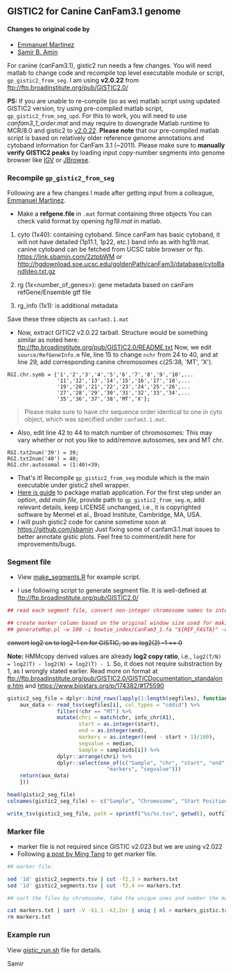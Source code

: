 ## GISTIC2 for Canine CanFam3.1 genome

#### Changes to original code by

* [Emmanuel Martinez](https://github.com/jemartinezledes)
* [Samir B. Amin](https://github.com/sbamin)

For canine (canFam3.1), gistic2 run needs a few changes. You will need matlab to change code and recompile top level executable module or script, `gp_gistic2_from_seg`. I am using **v2.0.22** from ftp://ftp.broadinstitute.org/pub/GISTIC2.0/

**PS:** If you are unable to re-compile (so as we) matlab script using updated GISTIC2 version, try using pre-compiled matlab script, `gp_gistic2_from_seg_upd`. For this to work, you will need to use *canfam3_1_order.mat* and may require to downgrade Matlab runtime to MCR/8.0 and gistic2 to [v2.0.22](ftp://ftp.broadinstitute.org/pub/GISTIC2.0/all_versions/). **Please note** that our pre-compiled matlab script is based on relatively older reference genome annotations and cytoband information for CanFam 3.1 (~2011). Please make sure to **manually verify GISTIC2 peaks** by loading input copy-number segments into genome browser like [IGV](http://software.broadinstitute.org/software/igv/home) or [JBrowse](https://jbrowse.org/).

### Recompile `gp_gistic2_from_seg`

Following are a few changes I made after getting input from a colleague, [Emmanuel Martinez](https://github.com/jemartinezledes).

*   Make a **refgene.file** in `.mat` format containing three objects You can check valid format by  opening *hg19.mat* in matlab. 

1. cyto (1x40): containing cytoband. Since canFam has basic cytoband, it will not have detailed (1p11.1, 1p22, etc.) band info as with hg19.mat. canine cytoband can be fetched from UCSC table browser or ftp. https://link.sbamin.com/2ztpbWM or http://hgdownload.soe.ucsc.edu/goldenPath/canFam3/database/cytoBandIdeo.txt.gz

2. rg (1x<number_of_genes>): gene metadata based on canFam refGene/Ensemble gtf file

3. rg_info (1x1): is additional metadata

Save these three objects as `canfam3.1.mat`

*   Now, extract GITIC2 v2.0.22 tarball. Structure would be something similar as noted here: ftp://ftp.broadinstitute.org/pub/GISTIC2.0/README.txt Now, we edit `source/RefGeneInfo.m` file, line 15 to change `nchr` from 24 to 40, and at line 29, add corresponding canine chromosomes c(25:38, 'MT', 'X').

```
RGI.chr.symb = {'1','2','3','4','5','6','7','8','9','10',...
                '11','12','13','14','15','16','17','18',...
                '19','20','21','22','23','24','25','26',...
                '27','28','29','30','31','32','33','34',...
                '35','36','37','38','MT','X'};
```

>Please make sure to have chr sequence order identical to one in cyto object, which was specified under `canfam3.1.mat`.  

*   Also, edit line 42 to 44 to match number of chromosomes: This may vary whether or not you like to add/remove autosomes, sex and MT chr.

```
RGI.txt2num('39') = 39;
RGI.txt2num('40') = 40;
RGI.chr.autosomal = (1:40)<39;
```

*   That's it! Recompile `gp_gistic2_from_seg` module which is the main executable under gistic2 shell wrapper.
  * [Here is guide](https://www.mathworks.com/help/compiler/create-and-install-a-standalone-application-from-matlab-code.html) to package matlab application. For the first step under an option, *add main file*, provide path to `gp_gistic2_from_seg.m`, add relevant details, keep LICENSE unchanged, i.e., it is copyrighted software by Mermel et al., Broad Institute, Cambridge, MA, USA. 
  *  I will push gistic2 code for canine sometime soon at https://github.com/sbamin Just fixing some of canfam3.1.mat issues to better annotate gistic plots. Feel free to comment/edit here for improvements/bugs.

### Segment file

*   View [make_segments.R](make_segments.R) for example script.

*   I use following script to generate segment file. It is well-defined at ftp://ftp.broadinstitute.org/pub/GISTIC2.0/

```r
## read each segment file, convert non-integer chromosome names to integers.

## create marker column based on the original window size used for making mappability bigwig file, i.e.,
## generateMap.pl -w 100 -i bowtie_index/CanFam3_1.fa "${REF_FASTA}" -o bigwigs/CanFam3_1.map.ws100bp.bw
```

~~convert log2 cn to log2-1 cn for GISTIC, so as log2(2) -1 == 0~~

**Note:** HMMcopy derived values are already **log2 copy ratio**, i.e., `log2(T/N) = log2(T) - log2(N) = log2(T) - 1`. So, it does not require substraction by 1, as I wrongly stated earlier. Read more on format at ftp://ftp.broadinstitute.org/pub/GISTIC2.0/GISTICDocumentation_standalone.htm and https://www.biostars.org/p/174382/#175590

```r
gistic2_seg_file = dplyr::bind_rows(lapply(1:length(segfiles), function(i) {
    aux_data <- read_tsv(segfiles[i], col_types = "cddid") %>%
                filter(!chr == "MT") %>%
                mutate(chri = match(chr, info_chr$X1),
                       start = as.integer(start),
                       end = as.integer(end),
                       markers = as.integer((end - start + 1)/100),
                       segvalue = median,
                       Sample = sampleids[i]) %>%
                dplyr::arrange(chri) %>%
                dplyr::select(one_of(c("Sample", "chr", "start", "end", 
                                "markers", "segvalue")))
    return(aux_data)
    }))

head(gistic2_seg_file)
colnames(gistic2_seg_file) <- c("Sample", "Chromosome", "Start Position", "End Position", "Num markers", "Seg.CN")

write_tsv(gistic2_seg_file, path = sprintf("%s/%s.tsv", getwd(), outfile))
```

### Marker file

*   marker file is not required since GISTIC v2.023 but we are using v2.022
*   Following [a post by Ming Tang](http://crazyhottommy.blogspot.com/2017/11/run-gistic2-with-sequenza-segmentation.html) to get marker file.

```sh
## marker file:

sed '1d' gistic2_segments.tsv | cut -f2,3 > markers.txt
sed '1d' gistic2_segments.tsv | cut -f2,4 >> markers.txt

## sort the files by chromosome, take the unique ones and number the markers.

cat markers.txt | sort -V -k1,1 -k2,2nr | uniq | nl > markers_gistic.txt
rm markers.txt
```

### Example run

View [gistic_run.sh](gistic_run.sh) file for details.

Samir
